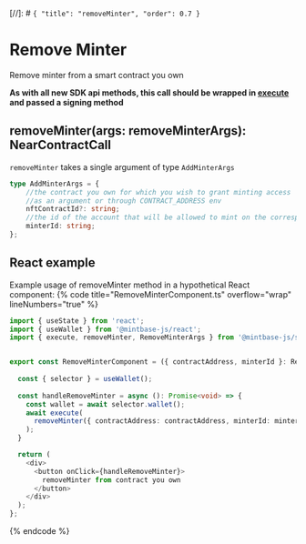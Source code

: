 [//]: # `{ "title": "removeMinter", "order": 0.7 }`

# Remove Minter

Remove minter from a smart contract you own

**As with all new SDK api methods, this call should be wrapped in [execute](../#execute) and passed a signing method**

## removeMinter(args: removeMinterArgs): NearContractCall

`removeMinter` takes a single argument of type `AddMinterArgs`

```typescript
type AddMinterArgs = {
    //the contract you own for which you wish to grant minting access
    //as an argument or through CONTRACT_ADDRESS env
    nftContractId?: string;
    //the id of the account that will be allowed to mint on the corresponding nftContractId
    minterId: string;
};
```
## React example

Example usage of removeMinter method in a hypothetical React component:
{% code title="RemoveMinterComponent.ts" overflow="wrap" lineNumbers="true" %}

```typescript
import { useState } from 'react';
import { useWallet } from '@mintbase-js/react';
import { execute, removeMinter, RemoveMinterArgs } from '@mintbase-js/sdk';


export const RemoveMinterComponent = ({ contractAddress, minterId }: RemoveMinterArgs) : JSX.Element => {
  
  const { selector } = useWallet();
  
  const handleRemoveMinter = async (): Promise<void> => {
    const wallet = await selector.wallet();
    await execute(
      removeMinter({ contractAddress: contractAddress, minterId: minterId })
    );
  }

  return (
    <div>
      <button onClick={handleRemoveMinter}>
        removeMinter from contract you own
      </button>
    </div>
  );
};
```
{% endcode %}